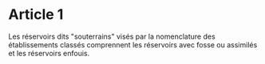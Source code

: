# Article 1

Les réservoirs dits "souterrains" visés par la nomenclature des établissements classés comprennent les réservoirs avec fosse ou assimilés et les réservoirs enfouis.
